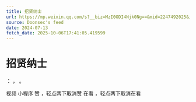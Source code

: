 ```yaml
---
title: 招贤纳士
url: https://mp.weixin.qq.com/s?__biz=MzI0ODI4Njk0Ng==&mid=2247492025&idx=2&sn=950aa028130dd4bd449513bbc10dbd6b
source: Doonsec's feed
date: 2024-07-13
fetch_date: 2025-10-06T17:41:05.419599
---
```


# 招贤纳士

：
，
。

视频
小程序
赞
，轻点两下取消赞
在看
，轻点两下取消在看